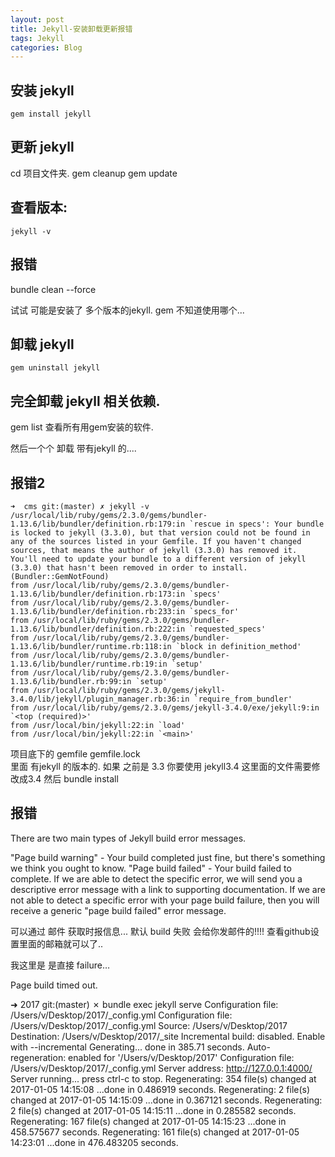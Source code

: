 ```yaml
---
layout: post
title: Jekyll-安装卸载更新报错
tags: Jekyll
categories: Blog
---
```


## 安装 jekyll
	gem install jekyll






## 更新 jekyll

cd 项目文件夹.
	gem cleanup
	gem update









## 查看版本: 
	jekyll -v


## 报错
 bundle clean --force

试试  可能是安装了 多个版本的jekyll.
gem 不知道使用哪个...





## 卸载 jekyll
	gem uninstall jekyll





## 完全卸载 jekyll 相关依赖.
gem list 
查看所有用gem安装的软件.

然后一个个 卸载 带有jekyll 的....






## 报错2


	➜  cms git:(master) ✗ jekyll -v
	/usr/local/lib/ruby/gems/2.3.0/gems/bundler-1.13.6/lib/bundler/definition.rb:179:in `rescue in specs': Your bundle is locked to jekyll (3.3.0), but that version could not be found in any of the sources listed in your Gemfile. If you haven't changed sources, that means the author of jekyll (3.3.0) has removed it. You'll need to update your bundle to a different version of jekyll (3.3.0) that hasn't been removed in order to install. (Bundler::GemNotFound)
	from /usr/local/lib/ruby/gems/2.3.0/gems/bundler-1.13.6/lib/bundler/definition.rb:173:in `specs'
	from /usr/local/lib/ruby/gems/2.3.0/gems/bundler-1.13.6/lib/bundler/definition.rb:233:in `specs_for'
	from /usr/local/lib/ruby/gems/2.3.0/gems/bundler-1.13.6/lib/bundler/definition.rb:222:in `requested_specs'
	from /usr/local/lib/ruby/gems/2.3.0/gems/bundler-1.13.6/lib/bundler/runtime.rb:118:in `block in definition_method'
	from /usr/local/lib/ruby/gems/2.3.0/gems/bundler-1.13.6/lib/bundler/runtime.rb:19:in `setup'
	from /usr/local/lib/ruby/gems/2.3.0/gems/bundler-1.13.6/lib/bundler.rb:99:in `setup'
	from /usr/local/lib/ruby/gems/2.3.0/gems/jekyll-3.4.0/lib/jekyll/plugin_manager.rb:36:in `require_from_bundler'
	from /usr/local/lib/ruby/gems/2.3.0/gems/jekyll-3.4.0/exe/jekyll:9:in `<top (required)>'
	from /usr/local/bin/jekyll:22:in `load'
	from /usr/local/bin/jekyll:22:in `<main>'


项目底下的   gemfile  gemfile.lock  
里面 有jekyll 的版本的.
如果 之前是 3.3  你要使用 jekyll3.4  这里面的文件需要修改成3.4 
然后 bundle install










## 报错


There are two main types of Jekyll build error messages.

"Page build warning" - Your build completed just fine, but there's something we think you ought to know.
"Page build failed" - Your build failed to complete. If we are able to detect the specific error, we will send you a descriptive error message with a link to supporting documentation. If we are not able to detect a specific error with your page build failure, then you will receive a generic "page build failed" error message.



可以通过 邮件 获取时报信息...
默认 build 失败 会给你发邮件的!!!!  查看github设置里面的邮箱就可以了..


 我这里是 是直接 failure…




Page build timed out.






➜  2017 git:(master) ✗ bundle exec jekyll serve
Configuration file: /Users/v/Desktop/2017/\_config.yml
Configuration file: /Users/v/Desktop/2017/\_config.yml
Source: /Users/v/Desktop/2017
   Destination: /Users/v/Desktop/2017/\_site
 Incremental build: disabled. Enable with --incremental
  Generating...
done in 385.71 seconds.
 Auto-regeneration: enabled for '/Users/v/Desktop/2017'
Configuration file: /Users/v/Desktop/2017/\_config.yml
Server address: http://127.0.0.1:4000/
  Server running... press ctrl-c to stop.
  Regenerating: 354 file(s) changed at 2017-01-05 14:15:08 ...done in 0.486919 seconds.
  Regenerating: 2 file(s) changed at 2017-01-05 14:15:09 ...done in 0.367121 seconds.
  Regenerating: 2 file(s) changed at 2017-01-05 14:15:11 ...done in 0.285582 seconds.
  Regenerating: 167 file(s) changed at 2017-01-05 14:15:23 ...done in 458.575677 seconds.
  Regenerating: 161 file(s) changed at 2017-01-05 14:23:01 ...done in 476.483205 seconds.
